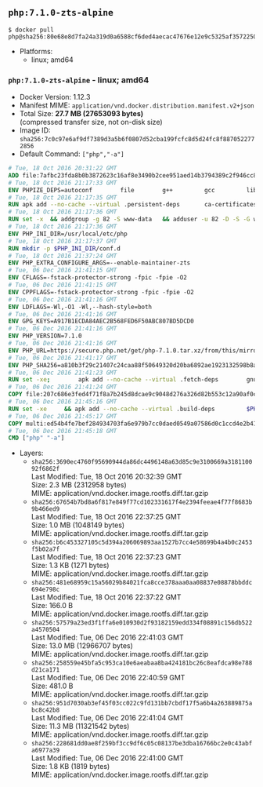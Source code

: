 ## `php:7.1.0-zts-alpine`

```console
$ docker pull php@sha256:80e68e8d7fa24a319d0a6588cf6ded4aecac47676e12e9c5325af35722506237
```

-	Platforms:
	-	linux; amd64

### `php:7.1.0-zts-alpine` - linux; amd64

-	Docker Version: 1.12.3
-	Manifest MIME: `application/vnd.docker.distribution.manifest.v2+json`
-	Total Size: **27.7 MB (27653093 bytes)**  
	(compressed transfer size, not on-disk size)
-	Image ID: `sha256:7c0c97e6af9df7389d3a5b6f0807d52cba199fcfc8d5d24fc8f8870522772856`
-	Default Command: `["php","-a"]`

```dockerfile
# Tue, 18 Oct 2016 20:31:22 GMT
ADD file:7afbc23fda8b0b3872623c16af8e3490b2cee951aed14b3794389c2f946cc8c7 in / 
# Tue, 18 Oct 2016 21:17:33 GMT
ENV PHPIZE_DEPS=autoconf 		file 		g++ 		gcc 		libc-dev 		make 		pkgconf 		re2c
# Tue, 18 Oct 2016 21:17:35 GMT
RUN apk add --no-cache --virtual .persistent-deps 		ca-certificates 		curl 		tar 		xz
# Tue, 18 Oct 2016 21:17:36 GMT
RUN set -x 	&& addgroup -g 82 -S www-data 	&& adduser -u 82 -D -S -G www-data www-data
# Tue, 18 Oct 2016 21:17:36 GMT
ENV PHP_INI_DIR=/usr/local/etc/php
# Tue, 18 Oct 2016 21:17:37 GMT
RUN mkdir -p $PHP_INI_DIR/conf.d
# Tue, 18 Oct 2016 21:37:24 GMT
ENV PHP_EXTRA_CONFIGURE_ARGS=--enable-maintainer-zts
# Tue, 06 Dec 2016 21:41:15 GMT
ENV CFLAGS=-fstack-protector-strong -fpic -fpie -O2
# Tue, 06 Dec 2016 21:41:15 GMT
ENV CPPFLAGS=-fstack-protector-strong -fpic -fpie -O2
# Tue, 06 Dec 2016 21:41:16 GMT
ENV LDFLAGS=-Wl,-O1 -Wl,--hash-style=both
# Tue, 06 Dec 2016 21:41:16 GMT
ENV GPG_KEYS=A917B1ECDA84AEC2B568FED6F50ABC807BD5DCD0
# Tue, 06 Dec 2016 21:41:16 GMT
ENV PHP_VERSION=7.1.0
# Tue, 06 Dec 2016 21:41:16 GMT
ENV PHP_URL=https://secure.php.net/get/php-7.1.0.tar.xz/from/this/mirror PHP_ASC_URL=https://secure.php.net/get/php-7.1.0.tar.xz.asc/from/this/mirror
# Tue, 06 Dec 2016 21:41:17 GMT
ENV PHP_SHA256=a810b3f29c21407c24caa88f50649320d20ba6892ae1923132598b8a0ca145b6 PHP_MD5=cf36039303c47f493100afea522a8f53
# Tue, 06 Dec 2016 21:41:23 GMT
RUN set -xe; 		apk add --no-cache --virtual .fetch-deps 		gnupg 		openssl 	; 		mkdir -p /usr/src; 	cd /usr/src; 		wget -O php.tar.xz "$PHP_URL"; 		if [ -n "$PHP_SHA256" ]; then 		echo "$PHP_SHA256 *php.tar.xz" | sha256sum -c -; 	fi; 	if [ -n "$PHP_MD5" ]; then 		echo "$PHP_MD5 *php.tar.xz" | md5sum -c -; 	fi; 		if [ -n "$PHP_ASC_URL" ]; then 		wget -O php.tar.xz.asc "$PHP_ASC_URL"; 		export GNUPGHOME="$(mktemp -d)"; 		for key in $GPG_KEYS; do 			gpg --keyserver ha.pool.sks-keyservers.net --recv-keys "$key"; 		done; 		gpg --batch --verify php.tar.xz.asc php.tar.xz; 		rm -r "$GNUPGHOME"; 	fi; 		apk del .fetch-deps
# Tue, 06 Dec 2016 21:41:24 GMT
COPY file:207c686e3fed4f71f8a7b245d8dcae9c9048d276a326d82b553c12a90af0c0ca in /usr/local/bin/ 
# Tue, 06 Dec 2016 21:45:16 GMT
RUN set -xe 	&& apk add --no-cache --virtual .build-deps 		$PHPIZE_DEPS 		curl-dev 		libedit-dev 		libxml2-dev 		openssl-dev 		sqlite-dev 		&& docker-php-source extract 	&& cd /usr/src/php 	&& ./configure 		--with-config-file-path="$PHP_INI_DIR" 		--with-config-file-scan-dir="$PHP_INI_DIR/conf.d" 				--disable-cgi 				--enable-ftp 		--enable-mbstring 		--enable-mysqlnd 				--with-curl 		--with-libedit 		--with-openssl 		--with-zlib 				$PHP_EXTRA_CONFIGURE_ARGS 	&& make -j "$(getconf _NPROCESSORS_ONLN)" 	&& make install 	&& { find /usr/local/bin /usr/local/sbin -type f -perm +0111 -exec strip --strip-all '{}' + || true; } 	&& make clean 	&& docker-php-source delete 		&& runDeps="$( 		scanelf --needed --nobanner --recursive /usr/local 			| awk '{ gsub(/,/, "\nso:", $2); print "so:" $2 }' 			| sort -u 			| xargs -r apk info --installed 			| sort -u 	)" 	&& apk add --no-cache --virtual .php-rundeps $runDeps 		&& apk del .build-deps
# Tue, 06 Dec 2016 21:45:17 GMT
COPY multi:ed54b4fe7bef284934703fa6e979b7cc0daed0549a07586d0c1ccd4e2b41884a in /usr/local/bin/ 
# Tue, 06 Dec 2016 21:45:18 GMT
CMD ["php" "-a"]
```

-	Layers:
	-	`sha256:3690ec4760f95690944da86dc4496148a63d85c9e3100669a318110092f6862f`  
		Last Modified: Tue, 18 Oct 2016 20:32:39 GMT  
		Size: 2.3 MB (2312958 bytes)  
		MIME: application/vnd.docker.image.rootfs.diff.tar.gzip
	-	`sha256:67654b7bd8a6f817e849f77cd102331617f4e2394feeae4f77f8683b9b466ed9`  
		Last Modified: Tue, 18 Oct 2016 22:37:25 GMT  
		Size: 1.0 MB (1048149 bytes)  
		MIME: application/vnd.docker.image.rootfs.diff.tar.gzip
	-	`sha256:b6c453327105c5d394a206069893aa1527b7cc4e58699b4a4b0c2453f5b02a7f`  
		Last Modified: Tue, 18 Oct 2016 22:37:23 GMT  
		Size: 1.3 KB (1271 bytes)  
		MIME: application/vnd.docker.image.rootfs.diff.tar.gzip
	-	`sha256:481e68959c15a56029b84021fca8cce378aaa0aa08837e08878bbddc694e798c`  
		Last Modified: Tue, 18 Oct 2016 22:37:22 GMT  
		Size: 166.0 B  
		MIME: application/vnd.docker.image.rootfs.diff.tar.gzip
	-	`sha256:57579a23ed3f1ffa6e010930d2f93182159edd334f08891c156db522a4570504`  
		Last Modified: Tue, 06 Dec 2016 22:41:03 GMT  
		Size: 13.0 MB (12966707 bytes)  
		MIME: application/vnd.docker.image.rootfs.diff.tar.gzip
	-	`sha256:258559e45bfa5c953ca10e6aeabaa8ba424181bc26c8eafdca98e788d21ca171`  
		Last Modified: Tue, 06 Dec 2016 22:40:59 GMT  
		Size: 481.0 B  
		MIME: application/vnd.docker.image.rootfs.diff.tar.gzip
	-	`sha256:951d7030ab3ef45f03cc022c9fd131bb7cbdf17f5a6b4a263889875abc8c42b8`  
		Last Modified: Tue, 06 Dec 2016 22:41:04 GMT  
		Size: 11.3 MB (11321542 bytes)  
		MIME: application/vnd.docker.image.rootfs.diff.tar.gzip
	-	`sha256:228681dd0ae8f259bf3cc9df6c05c08137be3dba16766bc2e0c43abfa6977a39`  
		Last Modified: Tue, 06 Dec 2016 22:41:00 GMT  
		Size: 1.8 KB (1819 bytes)  
		MIME: application/vnd.docker.image.rootfs.diff.tar.gzip
